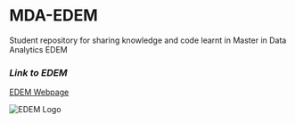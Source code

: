 # MDA-EDEM
Student repository for sharing knowledge and code learnt in Master in Data Analytics EDEM

### *Link to EDEM*
[EDEM Webpage](https://edem.eu)


![EDEM Logo](https://lh3.googleusercontent.com/proxy/z6VD9hHCLOX1o0w4ROnlbYa1CXj0tmUvD4yhC4NYgH_QEEMjIMAYZtQfW86Md_jKYshxF60cToyR8IkOIwjI_5uoLMQ7_LE3OTQS23mVhhHUzQ_m1c9U)
